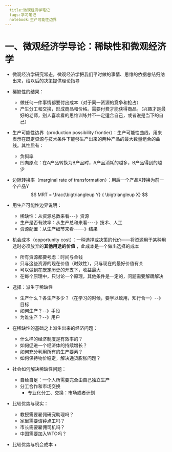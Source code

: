 ```yaml
---
  title:微观经济学笔记
  tags:学习笔记
  notebook:生产可能性边界
---
```

# 一、微观经济学导论：稀缺性和微观经济学

+ 微观经济学研究常态，微观经济学把我们平时做的事情、思维的依据总结归纳出来，给以后的决策提供理论指导

+ 稀缺性的结果：
  + 做任何一件事情都要付出成本（对于同一资源的竞争和抢占）
  + 产生分工和交换，形成商品和价格。需要付费才能获得商品。（兴趣才是最好的老师，别人喜欢看的思维训练并不一定适合自己，或者说是当下的自己）

+ 生产可能性边界（production possibility frontier）：生产可能性曲线，用来表示在既定资源与技术条件下能够生产出来的两种产品的最大数量组合的曲线。其性质有：

  + 负斜率
  + 凹向原点：在A产品转换为B产品时，A产品消耗的越多，B产品得到的越少

+ 边际转换率（marginal rate of transformation）：用后一个产品X转换为前一个产品Y
  $$
  MRT = \frac{\bigtriangleup Y} { \bigtriangleup X}
  $$

+ 用生产可能性边界说明：
  + 稀缺性：从资源总数来看---》资源
  + 生产是否有效率：从生产总和来看----》技术、人工
  + 资源配置：从生产细节来看-----》结果

+ 机会成本（opportunity cost）：一种选择或决策的代价——将资源用于某种用途时必须放弃的**其他用途的价值** ，此成本是一个做出选择的成本
  +  所有资源都要考虑：时间与金钱
  + 只与这些资源的现在价值（时效性），只与现在的最好价值有关
  + 可以做到在既定历史的开支下，收益最大
  + 在每个原理中，只讨论一个原理，其他条件是一定的，问题需要解耦解决
+ 选择：派生于稀缺性
  + 生产什么？各生产多少？（在学习的时候，要学以致用，知行合一）--》目标
  + 如何生产？--》手段
  + 为谁生产？--》用户

+ 在稀缺性的基础之上派生出来的经济问题：
  + 什么样的经济制度是有效率的？
  + 如何促进一个经济体的持续增长？
  + 如何充分利用所有的生产要素？
  + 如何保持物价稳定，解决通货膨胀问题？
+ 社会如何解决稀缺性问题：
  + 自给自足：一个人所需要完全由自己独立生产
  + 分工合作和市场交换
    + 专业化分工、交换：市场或者计划

+ 比较优势与现实：
  + 教授需要雇佣研究助理吗？
  + 家里需要请钟点工吗？
  + 市长需要雇佣司机吗？
  + 中国需要加入WTO吗？

+ 比较优势与机会成本
  + 